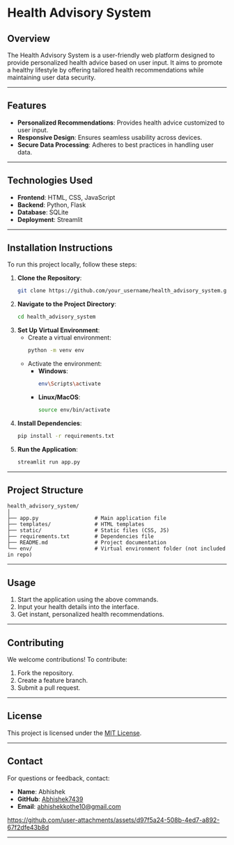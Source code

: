 # **Health Advisory System**

## **Overview**
The Health Advisory System is a user-friendly web platform designed to provide personalized health advice based on user input. It aims to promote a healthy lifestyle by offering tailored health recommendations while maintaining user data security.

---

## **Features**
- **Personalized Recommendations**: Provides health advice customized to user input.
- **Responsive Design**: Ensures seamless usability across devices.
- **Secure Data Processing**: Adheres to best practices in handling user data.

---

## **Technologies Used**
- **Frontend**: HTML, CSS, JavaScript
- **Backend**: Python, Flask
- **Database**: SQLite
- **Deployment**: Streamlit

---

## **Installation Instructions**
To run this project locally, follow these steps:

1. **Clone the Repository**:
   ```bash
   git clone https://github.com/your_username/health_advisory_system.git
   ```
2. **Navigate to the Project Directory**:
   ```bash
   cd health_advisory_system
   ```
3. **Set Up Virtual Environment**:
   - Create a virtual environment:
     ```bash
     python -m venv env
     ```
   - Activate the environment:
     - **Windows**:
       ```bash
       env\Scripts\activate
       ```
     - **Linux/MacOS**:
       ```bash
       source env/bin/activate
       ```
4. **Install Dependencies**:
   ```bash
   pip install -r requirements.txt
   ```
5. **Run the Application**:
   ```bash
   streamlit run app.py
   ```

---

## **Project Structure**
```
health_advisory_system/
│
├── app.py                  # Main application file
├── templates/              # HTML templates
├── static/                 # Static files (CSS, JS)
├── requirements.txt        # Dependencies file
├── README.md               # Project documentation
└── env/                    # Virtual environment folder (not included in repo)
```

---

## **Usage**
1. Start the application using the above commands.
2. Input your health details into the interface.
3. Get instant, personalized health recommendations.

---

## **Contributing**
We welcome contributions! To contribute:
1. Fork the repository.
2. Create a feature branch.
3. Submit a pull request.

---

## **License**
This project is licensed under the [MIT License](https://opensource.org/licenses/MIT).

---

## **Contact**
For questions or feedback, contact:
- **Name**: Abhishek
- **GitHub**: [Abhishek7439](https://github.com/Abhishek7439)
- **Email**: abhishekkothe10@gmail.com


https://github.com/user-attachments/assets/d97f5a24-508b-4ed7-a892-67f2dfe43b8d


---
